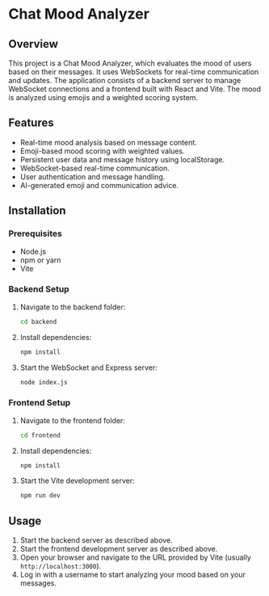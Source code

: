 # Chat Mood Analyzer

## Overview

This project is a Chat Mood Analyzer, which evaluates the mood of users based on their messages. It uses WebSockets for real-time communication and updates. The application consists of a backend server to manage WebSocket connections and a frontend built with React and Vite. The mood is analyzed using emojis and a weighted scoring system.

## Features

- Real-time mood analysis based on message content.
- Emoji-based mood scoring with weighted values.
- Persistent user data and message history using localStorage.
- WebSocket-based real-time communication.
- User authentication and message handling.
- AI-generated emoji and communication advice.

## Installation

### Prerequisites

- Node.js
- npm or yarn
- Vite

### Backend Setup

1. Navigate to the backend folder:

    ```bash
    cd backend
    ```

2. Install dependencies:

    ```bash
    npm install
    ```

3. Start the WebSocket and Express server:

    ```bash
    node index.js
    ```

### Frontend Setup

1. Navigate to the frontend folder:

    ```bash
    cd frontend
    ```

2. Install dependencies:

    ```bash
    npm install
    ```

3. Start the Vite development server:

    ```bash
    npm run dev
    ```

## Usage

1. Start the backend server as described above.
2. Start the frontend development server as described above.
3. Open your browser and navigate to the URL provided by Vite (usually `http://localhost:3000`).
4. Log in with a username to start analyzing your mood based on your messages.

